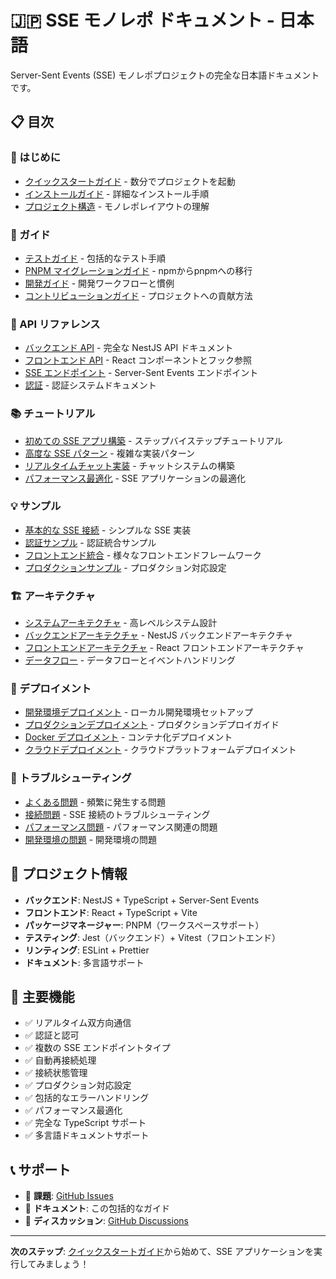 # 🇯🇵 SSE モノレポ ドキュメント - 日本語

Server-Sent Events (SSE) モノレポプロジェクトの完全な日本語ドキュメントです。

## 📋 目次

### 🚀 はじめに
- [クイックスタートガイド](./guides/getting-started.md) - 数分でプロジェクトを起動
- [インストールガイド](./guides/installation.md) - 詳細なインストール手順
- [プロジェクト構造](./guides/project-structure.md) - モノレポレイアウトの理解

### 📖 ガイド
- [テストガイド](./guides/testing.md) - 包括的なテスト手順
- [PNPM マイグレーションガイド](./guides/pnpm-migration.md) - npmからpnpmへの移行
- [開発ガイド](./guides/development.md) - 開発ワークフローと慣例
- [コントリビューションガイド](./guides/contributing.md) - プロジェクトへの貢献方法

### 🔌 API リファレンス
- [バックエンド API](./api/backend.md) - 完全な NestJS API ドキュメント
- [フロントエンド API](./api/frontend.md) - React コンポーネントとフック参照
- [SSE エンドポイント](./api/sse-endpoints.md) - Server-Sent Events エンドポイント
- [認証](./api/authentication.md) - 認証システムドキュメント

### 📚 チュートリアル
- [初めての SSE アプリ構築](./tutorials/first-sse-app.md) - ステップバイステップチュートリアル
- [高度な SSE パターン](./tutorials/advanced-patterns.md) - 複雑な実装パターン
- [リアルタイムチャット実装](./tutorials/chat-implementation.md) - チャットシステムの構築
- [パフォーマンス最適化](./tutorials/performance.md) - SSE アプリケーションの最適化

### 💡 サンプル
- [基本的な SSE 接続](./examples/basic-connection.md) - シンプルな SSE 実装
- [認証サンプル](./examples/authentication.md) - 認証統合サンプル
- [フロントエンド統合](./examples/frontend-integration.md) - 様々なフロントエンドフレームワーク
- [プロダクションサンプル](./examples/production.md) - プロダクション対応設定

### 🏗️ アーキテクチャ
- [システムアーキテクチャ](./architecture/system-overview.md) - 高レベルシステム設計
- [バックエンドアーキテクチャ](./architecture/backend.md) - NestJS バックエンドアーキテクチャ
- [フロントエンドアーキテクチャ](./architecture/frontend.md) - React フロントエンドアーキテクチャ
- [データフロー](./architecture/data-flow.md) - データフローとイベントハンドリング

### 🚀 デプロイメント
- [開発環境デプロイメント](./deployment/development.md) - ローカル開発環境セットアップ
- [プロダクションデプロイメント](./deployment/production.md) - プロダクションデプロイガイド
- [Docker デプロイメント](./deployment/docker.md) - コンテナ化デプロイメント
- [クラウドデプロイメント](./deployment/cloud.md) - クラウドプラットフォームデプロイメント

### 🐛 トラブルシューティング
- [よくある問題](./troubleshooting/common-issues.md) - 頻繁に発生する問題
- [接続問題](./troubleshooting/connection.md) - SSE 接続のトラブルシューティング
- [パフォーマンス問題](./troubleshooting/performance.md) - パフォーマンス関連の問題
- [開発環境の問題](./troubleshooting/development.md) - 開発環境の問題

## 🔧 プロジェクト情報

- **バックエンド**: NestJS + TypeScript + Server-Sent Events
- **フロントエンド**: React + TypeScript + Vite
- **パッケージマネージャー**: PNPM（ワークスペースサポート）
- **テスティング**: Jest（バックエンド）+ Vitest（フロントエンド）
- **リンティング**: ESLint + Prettier
- **ドキュメント**: 多言語サポート

## 🌟 主要機能

- ✅ リアルタイム双方向通信
- ✅ 認証と認可
- ✅ 複数の SSE エンドポイントタイプ
- ✅ 自動再接続処理
- ✅ 接続状態管理
- ✅ プロダクション対応設定
- ✅ 包括的なエラーハンドリング
- ✅ パフォーマンス最適化
- ✅ 完全な TypeScript サポート
- ✅ 多言語ドキュメントサポート

## 📞 サポート

- 📧 **課題**: [GitHub Issues](https://github.com/your-repo/issues)
- 📖 **ドキュメント**: この包括的なガイド
- 💬 **ディスカッション**: [GitHub Discussions](https://github.com/your-repo/discussions)

---

**次のステップ**: [クイックスタートガイド](./guides/getting-started.md)から始めて、SSE アプリケーションを実行してみましょう！